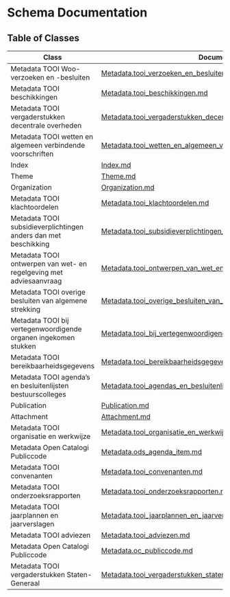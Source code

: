 # Schema Documentation

## Table of Classes

| Class | Documentation |
|-------|--------------|
| Metadata TOOI Woo-verzoeken en -besluiten | [Metadata.tooi_verzoeken_en_besluiten.md](Metadata.tooi_verzoeken_en_besluiten.md) |
| Metadata TOOI beschikkingen | [Metadata.tooi_beschikkingen.md](Metadata.tooi_beschikkingen.md) |
| Metadata TOOI  vergaderstukken decentrale overheden   | [Metadata.tooi_vergaderstukken_decentrale_overheden.md](Metadata.tooi_vergaderstukken_decentrale_overheden.md) |
| Metadata TOOI wetten en algemeen verbindende voorschriften | [Metadata.tooi_wetten_en_algemeen_verbindende_voorschriften.md](Metadata.tooi_wetten_en_algemeen_verbindende_voorschriften.md) |
| Index | [Index.md](Index.md) |
| Theme | [Theme.md](Theme.md) |
| Organization | [Organization.md](Organization.md) |
| Metadata TOOI klachtoordelen | [Metadata.tooi_klachtoordelen.md](Metadata.tooi_klachtoordelen.md) |
| Metadata TOOI subsidieverplichtingen anders dan met beschikking | [Metadata.tooi_subsidieverplichtingen_anders_dan_met_beschikking.md](Metadata.tooi_subsidieverplichtingen_anders_dan_met_beschikking.md) |
| Metadata TOOI ontwerpen van wet- en regelgeving met adviesaanvraag | [Metadata.tooi_ontwerpen_van_wet_en_regelgeving_met_adviesaanvraag.md](Metadata.tooi_ontwerpen_van_wet_en_regelgeving_met_adviesaanvraag.md) |
| Metadata TOOI overige besluiten van algemene strekking | [Metadata.tooi_overige_besluiten_van_algemene_strekking.md](Metadata.tooi_overige_besluiten_van_algemene_strekking.md) |
| Metadata TOOI bij vertegenwoordigende organen ingekomen stukken | [Metadata.tooi_bij_vertegenwoordigende_organen_ingekomen_stukken.md](Metadata.tooi_bij_vertegenwoordigende_organen_ingekomen_stukken.md) |
| Metadata TOOI bereikbaarheidsgegevens | [Metadata.tooi_bereikbaarheidsgegevens.md](Metadata.tooi_bereikbaarheidsgegevens.md) |
| Metadata TOOI agenda’s en besluitenlijsten bestuurscolleges | [Metadata.tooi_agendas_en_besluitenlijsten_bestuurscolleges.md](Metadata.tooi_agendas_en_besluitenlijsten_bestuurscolleges.md) |
| Publication | [Publication.md](Publication.md) |
| Attachment | [Attachment.md](Attachment.md) |
| Metadata TOOI organisatie en werkwijze | [Metadata.tooi_organisatie_en_werkwijze.md](Metadata.tooi_organisatie_en_werkwijze.md) |
| Metadata Open Catalogi Publiccode | [Metadata.ods_agenda_item.md](Metadata.ods_agenda_item.md) |
| Metadata TOOI convenanten | [Metadata.tooi_convenanten.md](Metadata.tooi_convenanten.md) |
| Metadata TOOI onderzoeksrapporten | [Metadata.tooi_onderzoeksrapporten.md](Metadata.tooi_onderzoeksrapporten.md) |
| Metadata TOOI jaarplannen en jaarverslagen | [Metadata.tooi_jaarplannen_en_jaarverslagen.md](Metadata.tooi_jaarplannen_en_jaarverslagen.md) |
| Metadata TOOI adviezen | [Metadata.tooi_adviezen.md](Metadata.tooi_adviezen.md) |
| Metadata Open Catalogi Publiccode | [Metadata.oc_publiccode.md](Metadata.oc_publiccode.md) |
| Metadata TOOI vergaderstukken Staten-Generaal | [Metadata.tooi_vergaderstukken_staten_generaal.md](Metadata.tooi_vergaderstukken_staten_generaal.md) |
